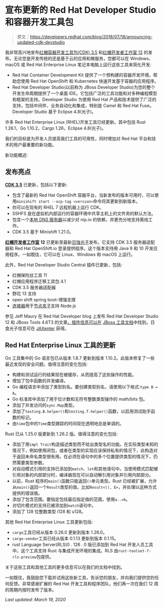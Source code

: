 # 宣布更新的 Red Hat Developer Studio 和容器开发工具包

> 原文：<https://developers.redhat.com/blog/2018/07/18/announcing-updated-cdk-devstudio>

我非常高兴地宣布[红帽容器开发工具包(CDK) 3.5](https://developers.redhat.com/products/cdk/overview/) 和[红帽开发者工作室 12](https://developers.redhat.com/products/devstudio/overview/) 的发布。无论您是开发传统的还是基于云的应用和微服务，您都可以在 Windows、macOS 或 Red Hat Enterprise Linux 笔记本电脑上运行这些工具来简化开发:

*   Red Hat Container Development Kit 提供了一个预构建的容器开发环境，帮助您使用 Red Hat OpenShift 和 Kubernetes 快速开发基于容器的应用程序。
*   Red Hat Developer Studio(以前称为 JBoss Developer Studio)为您的整个开发生命周期提供了一个桌面 IDE。它包括广泛的工具功能和对多种编程模型和框架的支持。Developer Studio 为使用 Red Hat 产品和技术提供了广泛的支持，包括中间件、业务自动化和集成，特别是 Camel 和 Red Hat Fuse。Developer Studio 基于 Eclipse 4.8(光子)。

许多 Red Hat Enterprise Linux (RHEL)开发工具已经更新。其中包括 Rust 1.26.1，Go 1.10.2，Cargo 1.26，Eclipse 4.8(光子)。

我们的目标是为开发人员提高我们工具的可用性，同时增加对 Red Hat 平台和技术的用户最重要的新功能。

新功能概述:

## 发布亮点

[**CDK 3.5**](https://developers.redhat.com/products/cdk/overview/) 已更新，包括以下更新:

*   包含了最新的 Red Hat OpenShift 容器平台，当新发布的版本可用时，可以使用`minishift start --ocp-tag <version>`命令将其更新到新版本。
*   你可以在现有的 RHEL 7 远程机器上运行 CDK。
*   SSHFS 是在虚拟机内部运行的容器环境中共享主机上的文件夹的默认方法。
*   包含一个[本地 DNS 服务器](https://docs.openshift.org/latest/minishift/using/experimental-features.html#local-dns-server)以减少对 nip.io 的依赖，并更充分地支持离线工作。
*   CDK 3.5 基于 Minishift 1.21.0。

[**红帽开发者工作室**](https://developers.redhat.com/products/devstudio/overview/) **12** 已更新至最新[日蚀光子](https://www.eclipse.org/eclipse/news/4.8/)发布。它支持 CDK 3.5 服务器适配器和 Red Hat OpenShift.io 登录提供程序。这个版本支持用 Java 9 和 10 开发应用程序。一如既往，它可以在 Linux、Windows 和 macOS 上运行。

此外，Red Hat Developer Studio Central 插件已更新，包括:

*   红帽保险丝工具 11
*   红帽应用程序迁移工具包 4.1
*   CDK 3.5 服务器适配器
*   野花 13 支持
*   open shift spring boot-增强支撑
*   [连接器](https://issues.jboss.org/browse/JBIDE-26065)用于[节点夹子](http://www.nodeclipse.org/updates/)支持 Node.js

参见 Jeff Maury 在 Red Hat Developer blog 上发布 Red Hat Developer Studio 12 和 JBoss Tools 4.6T3 的文章[。插件信息可以在](https://developers.redhat.com/blog/2018/07/18/announcing-devstudio-12-jboss-tools-46/) [JBoss 工具文档](https://tools.jboss.org/documentation/whatsnew/jbosstools/4.6.0.Final.html)中找到。日食光子信息可在 [JAXenter](https://jaxenter.com/eclipse-photon-is-out-146242.html) 获得。

## Red Hat Enterprise Linux 工具的更新

Go 工具集中的 Go 语言包已从版本 1.8.7 更新到版本 1.10.2。此版本修复了一些最近发现的安全问题。值得注意的变化包括:

*   构建和测试运行的结果现在被缓存，从而提高了这些操作的性能。
*   增加了包中函数的并发编译。
*   Go 编程语言中添加了类型别名。要创建类型别名，请使用以下格式:`type B = A`。
*   Go 标准库中添加了用于位计数和无符号整数类型操作的 math/bits 包。
*   添加了并发访问的`sync.Map`类型。
*   添加了`testing.B.helper()`和`testing.T.helper()`函数，以启用测试助手函数的标记。
*   由`time`包中的`Time`类型跟踪的时间现在透明地总是单调的。

Rust 已从 1.25.0 版更新到 1.26.2 版。值得注意的变化包括:

*   添加了用`impl Trait`构造描述类型而不给出类型名的功能。在实际类型未知的情况下，例如使用闭包，或者在类型的实现应该保持私有的情况下，此构造对于返回未命名类型很有用。在必须在语句中的多个位置提供类型的情况下，仍然需要类型参数。
*   对自动模式引用的支持已添加到`match`、`let`和其他语句中。当使用模式匹配被引用对象的内部部分时，编译器现在可以自动解引用对象并引用内部部分。
*   以前，Rust 程序的`main()`函数只能返回`()`单元类型。Rust 已经被扩展，允许从`main()`返回一个`Result`类型的值，比如`Result<(), E>`，并处理以这种方式提供的错误值。
*   添加了包含范围。要指定包括最后指定值的范围，使用`a..=b`。
*   对切片模式的支持已被添加到`match`语句中。
*   添加了 128 位整数类型 i128 和 u128。

其他 Red Hat Enterprise Linux 工具更新包括:

*   `cargo`工具已经从版本 0.26.0 更新到版本 1.26.0。
*   `cargo-vendor`工具已经从版本 0.1.13 更新到版本 0.1.15。
*   rust Language Server(RLS)0 . 126 . 0 版已添加到 Red Hat 开发人员工具中。这个工具支持 Rust 与集成开发环境的集成。RLS 由`rust-toolset-7-rls-preview`包提供。

关于这些工具和其他工具的更多信息可以在我们的文档中找到。

一如既往，我鼓励您下载并试用这些新工具，告诉您的朋友，并向我们提供您的任何反馈。非常感谢扩展的 Red Hat 开发工具和程序团队，他们再一次在我们 12 周的周期内按时发布了版本。

*Last updated: March 19, 2020*